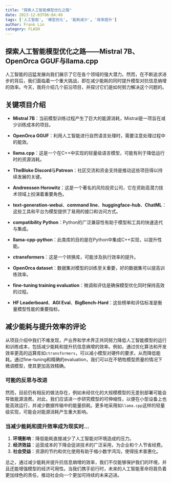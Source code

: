 ```yaml
---
title: "探索人工智能模型优化之路"
date: 2023-12-03T06:04:49
tags: ['人工智能', '模型优化', '能耗减少', '效率提升']
author: Frank Lin
category: FLASH
---
```


## 探索人工智能模型优化之路——Mistral 7B、OpenOrca GGUF与llama.cpp

人工智能的迅猛发展向我们展示了它在各个领域的强大潜力。然而，在不断追求进步的背后，我们面临着一个重大挑战，即在减少能耗的同时提升模型对抗信息熵增的效率。今天，我将介绍几个前沿项目，并探讨它们是如何努力解决这个问题的。

## 关键项目介绍

- **Mistral 7B**：当前模型训练过程产生了巨大的能源消耗，Mistral是一项旨在减少训练成本的项目。

- **OpenOrca GGUF**：利用人工智能进行自然语言处理时，需要注意处理过程中的能效。

- **llama.cpp**：这是一个在C++中实现的轻量级语言模型，可能有利于降低运行时的资源消耗。

- **TheBloke Discord**与**Patreon**：社区交流和资金支持是推动这些项目得以持续发展的关键。

- **Andreessen Horowitz**：这是一个著名的风险投资公司，它在资助高潜力技术领域上扮演着重要角色。

- **text-generation-webui**、**command line**、**huggingface-hub**、**ChatML**：这些工具和平台为模型提供了易用的接口和访问方式。

- **compatibility Python**：Python的广泛兼容性有助于模型和工具的快速迭代与集成。

- **llama-cpp-python**：此类库的目的是在Python中集成C++实现，以提升性能。

- **ctransformers**：这是一个转换库，可能涉及执行效率的提升。

- **OpenOrca dataset**：数据集对模型的训练至关重要，好的数据集可以提高训练效率。

- **fine-tuning training evaluation**：微调和评估是确保模型优化同时保持高效的过程。

- **HF Leaderboard**、**AGI Eval**、**BigBench-Hard**：这些榜单和评估标准是衡量模型性能的重要指标。

## 减少能耗与提升效率的评论

从项目介绍中我们不难发现，产业界和学术界正共同努力降低人工智能模型的运行和训练成本，包括减少能耗和提升抗信息熵增的效率。例如，通过优化算法和开发效率更高的运算库如`ctransformers`，可以减小模型对硬件的要求，从而降低能耗。通过fine-tuning和精确的evaluation，我们可以在不牺牲模型质量的情况下微调模型，使其更加高效精确。

### 可能的反思与改进

然而，目前仍有相反的做法存在，例如未经优化的大规模模型的无差别部署可能会导致能源浪费。对此，我们应该进一步研究模型的可伸缩性，以便在小型设备上也能高效运行，并减少数据传输中的能量损耗。更多地采用如`llama.cpp`这样的轻量级实现，可能会对能源消耗产生重大影响。

### 当减少能耗和提升效率成为现实时…

1. **环境影响**：降低能耗直接减少了人工智能对环境造成的压力。
2. **经济效益**：运营成本的下降会促进技术的广泛采用，为企业和个人节省经费。
3. **社会受益**：资源的节约和优化使用有助于缩小数字鸿沟，使得技术普惠化。

总之，通过减少能耗并提升抗信息熵增的效率，我们不仅能够保护我们的环境，并且还能增强模型的经济可用性。当我们携手前行时，未来的人工智能革命将肩负着更加绿色的责任，推动社会向一个更加可持续的未来迈进。




        